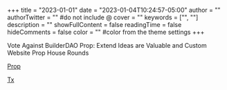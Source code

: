 +++
title = "2023-01-01"
date = "2023-01-04T10:24:57-05:00"
author = ""
authorTwitter = "" #do not include @
cover = ""
keywords = ["", ""]
description = ""
showFullContent = false
readingTime = false
hideComments = false
color = "" #color from the theme settings
+++

Vote Against BuilderDAO Prop: Extend Ideas are Valuable and Custom Website Prop House Rounds

[Prop](https://nouns.build/dao/0xdf9b7d26c8fc806b1ae6273684556761ff02d422/vote/0xd0b15bbf815c274a2a664b28e9a99b1ba2420cb350452b5d11696117d1d13fee)

[Tx](https://etherscan.io/tx/0xf72d9a179a814c960d72a3ef5e794d5ef24086264a360f3905612d82a8c653a1)